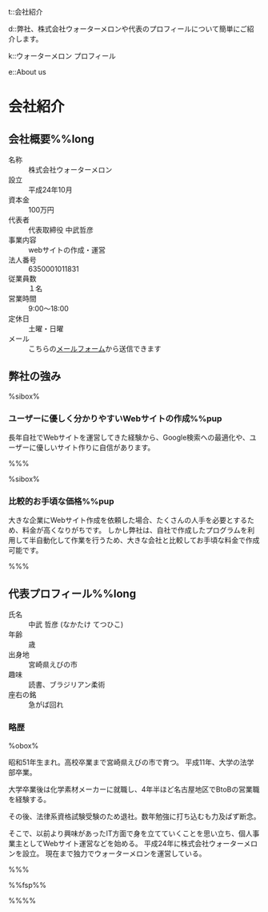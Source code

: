 t::会社紹介

d::弊社、株式会社ウォーターメロンや代表のプロフィールについて簡単にご紹介します。

k::ウォーターメロン プロフィール

e::About us

# 会社紹介

## 会社概要%%long

<dl>
	<dt>名称</dt><dd>株式会社ウォーターメロン</dd>
	<dt>設立</dt><dd>平成24年10月</dd>
	<dt>資本金</dt><dd>100万円</dd>
	<dt>代表者</dt><dd>代表取締役 中武哲彦</dd>
	<dt>事業内容</dt><dd>webサイトの作成・運営</dd>
	<dt>法人番号</dt><dd>6350001011831</dd>
	<dt>従業員数</dt><dd>１名</dd>
	<dt>営業時間</dt><dd>9:00〜18:00</dd>
	<dt>定休日</dt><dd>土曜・日曜</dd>
	<dt>メール</dt><dd> こちらの<a href="../contact/">メールフォーム</a>から送信できます</dd>
</dl>

## 弊社の強み

%sibox%

### ユーザーに優しく分かりやすいWebサイトの作成%%pup

長年自社でWebサイトを運営してきた経験から、Google検索への最適化や、ユーザーに優しいサイト作りに自信があります。

%%%


%sibox%

### 比較的お手頃な価格%%pup

大きな企業にWebサイト作成を依頼した場合、たくさんの人手を必要とするため、料金が高くなりがちです。
しかし弊社は、自社で作成したプログラムを利用して半自動化して作業を行うため、大きな会社と比較してお手頃な料金で作成可能です。

%%%


## 代表プロフィール%%long

<dl>
<dt>氏名</dt><dd>中武 哲彦 (なかたけ てつひこ)</dd>
<dt>年齢</dt><dd><span id="t_age"></span>歳</dd>
<dt>出身地</dt><dd>宮崎県えびの市</dd>
<dt>趣味</dt><dd>読書、ブラジリアン柔術</dd>
<dt>座右の銘</dt><dd>急がば回れ</dd>
</dl>

### 略歴

%obox%

昭和51年生まれ。高校卒業まで宮崎県えびの市で育つ。
平成11年、大学の法学部卒業。

大学卒業後は化学素材メーカーに就職し、4年半ほど名古屋地区でBtoBの営業職を経験する。

その後、法律系資格試験受験のため退社。数年勉強に打ち込むも力及ばず断念。

そこで、以前より興味があったIT方面で身を立てていくことを思い立ち、個人事業主としてWebサイト運営などを始める。
平成24年に株式会社ウォーターメロンを設立。
現在まで独力でウォーターメロンを運営している。

%%%


%%fsp%%
<script>
	let dp = 0;
	if (new Date().getMonth() >= 10){dp = 1}
    let tAge = document.getElementById('t_age');
	tAge.innerText = String(new Date().getFullYear() - 1977 + dp);
</script>
%%%%